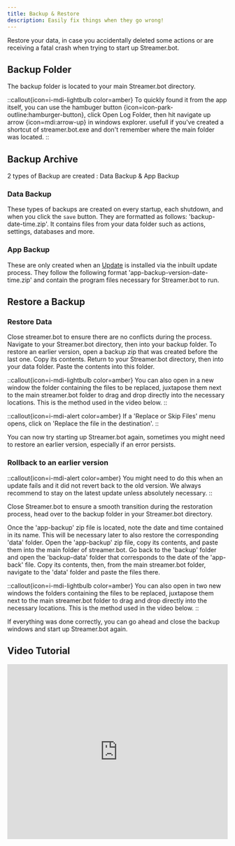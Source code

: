 ```yaml
---
title: Backup & Restore
description: Easily fix things when they go wrong!
---
```


Restore your data, in case you accidentally deleted some actions or are receiving a fatal crash when trying to start up Streamer.bot.

## Backup Folder
The backup folder is located to your main Streamer.bot directory.

::callout{icon=i-mdi-lightbulb color=amber}
To quickly found it from the app itself, you can use the hambuger button {icon=icon-park-outline:hamburger-button}, click Open Log Folder, then hit navigate up arrow {icon=mdi:arrow-up} in windows explorer.
usefull if you've created a shortcut of streamer.bot.exe and don't remember where the main folder was located.
::

## Backup Archive
2 types of Backup are created : Data Backup & App Backup

### Data Backup
These types of backups are created on every startup, each shutdown, and when you click the `save` button. They are formatted as follows: 'backup-date-time.zip'.
It contains files from your data folder such as actions, settings, databases and more.

### App Backup
These are only created when an [Update](/guide/update) is installed via the inbuilt update process. They follow the following format 'app-backup-version-date-time.zip' and contain the program files necessary for Streamer.bot to run.

## Restore a Backup
### Restore Data
Close streamer.bot to ensure there are no conflicts during the process. Navigate to your Streamer.bot directory, then into your backup folder. To restore an earlier version, open a backup zip that was created before the last one. Copy its contents. Return to your Streamer.bot directory, then into your data folder. Paste the contents into this folder.

::callout{icon=i-mdi-lightbulb color=amber}
You can also open in a new window the folder containing the files to be replaced, juxtapose them next to the main streamer.bot folder to drag and drop directly into the necessary locations. This is the method used in the video below.
::

::callout{icon=i-mdi-alert color=amber}
If a 'Replace or Skip Files' menu opens, click on 'Replace the file in the destination'.
::

You can now try starting up Streamer.bot again, sometimes you might need to restore an earlier version, especially if an error persists.

### Rollback to an earlier version
::callout{icon=i-mdi-alert color=amber}
You might need to do this when an update fails and it did not revert back to the old version.
We always recommend to stay on the latest update unless absolutely necessary.
::

Close Streamer.bot to ensure a smooth transition during the restoration process, head over to the backup folder in your Streamer.bot directory.

Once the 'app-backup' zip file is located, note the date and time contained in its name. This will be necessary later to also restore the corresponding 'data' folder. Open the 'app-backup' zip file, copy its contents, and paste them into the main folder of streamer.bot. Go back to the 'backup' folder and open the 'backup-data' folder that corresponds to the date of the 'app-back' file. Copy its contents, then, from the main streamer.bot folder, navigate to the 'data' folder and paste the files there.

::callout{icon=i-mdi-lightbulb color=amber}
You can also open in two new windows the folders containing the files to be replaced, juxtapose them next to the main streamer.bot folder to drag and drop directly into the necessary locations. This is the method used in the video below.
::

If everything was done correctly, you can go ahead and close the backup windows and start up Streamer.bot again.

## Video Tutorial

<iframe width="100%" height="400" src="https://www.youtube.com/embed/dLkiqW2b_Vo?si=a6OeCsxtk5F5Rtrf" title="YouTube video player" frameborder="0" allow="accelerometer; autoplay; clipboard-write; encrypted-media; gyroscope; picture-in-picture; web-share" allowfullscreen></iframe>